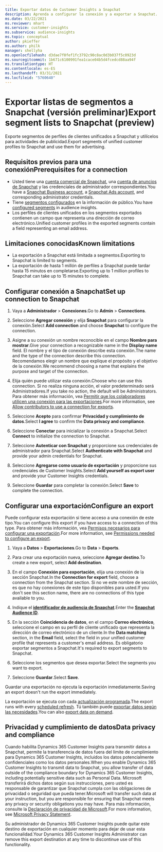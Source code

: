 ```yaml
---
title: Exportar datos de Customer Insights a Snapchat
description: Aprenda a configurar la conexión y a exportar a Snapchat.
ms.date: 03/22/2021
ms.reviewer: mhart
ms.service: customer-insights
ms.subservice: audience-insights
ms.topic: conceptual
author: pkieffer
ms.author: philk
manager: shellyha
ms.openlocfilehash: d3dae7f0fef1fc3792c90c8ac0d3b037f5c0923d
ms.sourcegitcommit: 1b671c6100991fea1cace04b5d4fcedcd88aa94f
ms.translationtype: HT
ms.contentlocale: es-ES
ms.lasthandoff: 03/31/2021
ms.locfileid: "5760640"
---
```

# <a name="export-segment-lists-to-snapchat-preview"></a><span data-ttu-id="58014-103">Exportar listas de segmentos a Snapchat (versión preliminar)</span><span class="sxs-lookup"><span data-stu-id="58014-103">Export segment lists to Snapchat (preview)</span></span>

<span data-ttu-id="58014-104">Exporte segmentos de perfiles de clientes unificados a Snapchat y utilícelos para actividades de publicidad.</span><span class="sxs-lookup"><span data-stu-id="58014-104">Export segments of unified customer profiles to Snapchat and use them for advertising.</span></span> 

## <a name="prerequisites-for-a-connection"></a><span data-ttu-id="58014-105">Requisitos previos para una conexión</span><span class="sxs-lookup"><span data-stu-id="58014-105">Prerequisites for a connection</span></span>

-   <span data-ttu-id="58014-106">Usted tiene una [cuenta comercial de Snapchat](https://business.snapchat.com/), una [cuenta de anuncios de Snapchat](https://ads.snapchat.com/) y las credenciales de administrador correspondientes.</span><span class="sxs-lookup"><span data-stu-id="58014-106">You have a [Snapchat Business account](https://business.snapchat.com/), a [Snapchat Ads account](https://ads.snapchat.com/), and corresponding administrator credentials.</span></span>
-   <span data-ttu-id="58014-107">Tiene [segmentos configurados](segments.md) en la información de público.</span><span class="sxs-lookup"><span data-stu-id="58014-107">You have [configured segments](segments.md) in audience insights.</span></span>
-   <span data-ttu-id="58014-108">Los perfiles de clientes unificados en los segmentos exportados contienen un campo que representa una dirección de correo electrónico.</span><span class="sxs-lookup"><span data-stu-id="58014-108">Unified customer profiles in the exported segments contain a field representing an email address.</span></span>

## <a name="known-limitations"></a><span data-ttu-id="58014-109">Limitaciones conocidas</span><span class="sxs-lookup"><span data-stu-id="58014-109">Known limitations</span></span>

- <span data-ttu-id="58014-110">La exportación a Snapchat está limitada a segmentos.</span><span class="sxs-lookup"><span data-stu-id="58014-110">Exporting to Snapchat is limited to segments.</span></span>
- <span data-ttu-id="58014-111">La exportación de hasta 1 millón de perfiles a Snapchat puede tardar hasta 15 minutos en completarse.</span><span class="sxs-lookup"><span data-stu-id="58014-111">Exporting up to 1 million profiles to Snapchat can take up to 15 minutes to complete.</span></span> 

## <a name="set-up-connection-to-snapchat"></a><span data-ttu-id="58014-112">Configurar conexión a Snapchat</span><span class="sxs-lookup"><span data-stu-id="58014-112">Set up connection to Snapchat</span></span>

1. <span data-ttu-id="58014-113">Vaya a **Administrador** > **Conexiones**.</span><span class="sxs-lookup"><span data-stu-id="58014-113">Go to **Admin** > **Connections**.</span></span>

1. <span data-ttu-id="58014-114">Seleccione **Agregar conexión** y elija **Snapchat** para configurar la conexión.</span><span class="sxs-lookup"><span data-stu-id="58014-114">Select **Add connection** and choose **Snapchat** to configure the connection.</span></span>

1. <span data-ttu-id="58014-115">Asigne a su conexión un nombre reconocible en el campo **Nombre para mostrar**.</span><span class="sxs-lookup"><span data-stu-id="58014-115">Give your connection a recognizable name in the **Display name** field.</span></span> <span data-ttu-id="58014-116">El nombre y el tipo de conexión describe esta conexión.</span><span class="sxs-lookup"><span data-stu-id="58014-116">The name and the type of the connection describe this connection.</span></span> <span data-ttu-id="58014-117">Recomendamos elegir un nombre que explique el propósito y el objetivo de la conexión.</span><span class="sxs-lookup"><span data-stu-id="58014-117">We recommend choosing a name that explains the purpose and target of the connection.</span></span>

1. <span data-ttu-id="58014-118">Elija quién puede utilizar esta conexión.</span><span class="sxs-lookup"><span data-stu-id="58014-118">Choose who can use this connection.</span></span> <span data-ttu-id="58014-119">Si no realiza ninguna acción, el valor predeterminado será Administradores.</span><span class="sxs-lookup"><span data-stu-id="58014-119">If you take no action, the default will be Administrators.</span></span> <span data-ttu-id="58014-120">Para obtener más información, vea [Permitir que los colaboradores utilicen una conexión para las exportaciones](connections.md#allow-contributors-to-use-a-connection-for-exports).</span><span class="sxs-lookup"><span data-stu-id="58014-120">For more information, see [Allow contributors to use a connection for exports](connections.md#allow-contributors-to-use-a-connection-for-exports).</span></span>

1. <span data-ttu-id="58014-121">Seleccione **Acepto** para confirmar **Privacidad y cumplimiento de datos**.</span><span class="sxs-lookup"><span data-stu-id="58014-121">Select **I agree** to confirm the **Data privacy and compliance**.</span></span>

1. <span data-ttu-id="58014-122">Seleccione **Conectar** para inicializar la conexión a Snapchat.</span><span class="sxs-lookup"><span data-stu-id="58014-122">Select **Connect** to initialize the connection to Snapchat.</span></span>

1. <span data-ttu-id="58014-123">Seleccione **Autenticar con Snapchat** y proporcione sus credenciales de administrador para Snapchat.</span><span class="sxs-lookup"><span data-stu-id="58014-123">Select **Authenticate with Snapchat** and provide your admin credentials for Snapchat.</span></span> 

1. <span data-ttu-id="58014-124">Seleccione **Agregarse como usuario de exportación** y proporcione sus credenciales de Customer Insights.</span><span class="sxs-lookup"><span data-stu-id="58014-124">Select **Add yourself as export user** and provide your Customer Insights credentials.</span></span>

1. <span data-ttu-id="58014-125">Seleccione **Guardar** para completar la conexión.</span><span class="sxs-lookup"><span data-stu-id="58014-125">Select **Save** to complete the connection.</span></span>

## <a name="configure-an-export"></a><span data-ttu-id="58014-126">Configurar una exportación</span><span class="sxs-lookup"><span data-stu-id="58014-126">Configure an export</span></span>

<span data-ttu-id="58014-127">Puede configurar esta exportación si tiene acceso a una conexión de este tipo.</span><span class="sxs-lookup"><span data-stu-id="58014-127">You can configure this export if you have access to a connection of this type.</span></span> <span data-ttu-id="58014-128">Para obtener más información, vea [Permisos necesarios para configurar una exportación](export-destinations.md#set-up-a-new-export).</span><span class="sxs-lookup"><span data-stu-id="58014-128">For more information, see [Permissions needed to configure an export](export-destinations.md#set-up-a-new-export).</span></span>

1. <span data-ttu-id="58014-129">Vaya a **Datos** > **Exportaciones**.</span><span class="sxs-lookup"><span data-stu-id="58014-129">Go to **Data** > **Exports**.</span></span>

1. <span data-ttu-id="58014-130">Para crear una exportación nueva, seleccione **Agregar destino**.</span><span class="sxs-lookup"><span data-stu-id="58014-130">To create a new export, select **Add destination**.</span></span>

1. <span data-ttu-id="58014-131">En el campo **Conexión para exportación**, elija una conexión de la sección Snapchat.</span><span class="sxs-lookup"><span data-stu-id="58014-131">In the **Connection for export** field, choose a connection from the Snapchat section.</span></span> <span data-ttu-id="58014-132">Si no ve este nombre de sección, es que no hay conexiones de este tipo disponibles para usted.</span><span class="sxs-lookup"><span data-stu-id="58014-132">If you don't see this section name, there are no connections of this type available to you.</span></span>

1. <span data-ttu-id="58014-133">Indique el [**identificador de audiencia de Snapchat**](https://businesshelp.snapchat.com/s/article/custom-audiences).</span><span class="sxs-lookup"><span data-stu-id="58014-133">Enter the [**Snapchat Audience ID**](https://businesshelp.snapchat.com/s/article/custom-audiences).</span></span>

1. <span data-ttu-id="58014-134">En la sección **Coincidencia de datos**, en el campo **Correo electrónico**, seleccione el campo en su perfil de cliente unificado que representa la dirección de correo electrónico de un cliente.</span><span class="sxs-lookup"><span data-stu-id="58014-134">In the **Data matching** section, in the **Email** field, select the field in your unified customer profile that represents a customer's email address.</span></span> <span data-ttu-id="58014-135">Es obligatorio exportar segmentos a Snapchat.</span><span class="sxs-lookup"><span data-stu-id="58014-135">It's required to export segments to Snapchat.</span></span>

1. <span data-ttu-id="58014-136">Seleccione los segmentos que desea exportar.</span><span class="sxs-lookup"><span data-stu-id="58014-136">Select the segments you want to export.</span></span> 

1. <span data-ttu-id="58014-137">Seleccione **Guardar**.</span><span class="sxs-lookup"><span data-stu-id="58014-137">Select **Save**.</span></span>

<span data-ttu-id="58014-138">Guardar una exportación no ejecuta la exportación inmediatamente.</span><span class="sxs-lookup"><span data-stu-id="58014-138">Saving an export doesn't run the export immediately.</span></span>

<span data-ttu-id="58014-139">La exportación se ejecuta con cada [actualización programada](system.md#schedule-tab).</span><span class="sxs-lookup"><span data-stu-id="58014-139">The export runs with every [scheduled refresh](system.md#schedule-tab).</span></span> <span data-ttu-id="58014-140">Tú también puede [exportar datos según las necesidades](export-destinations.md#run-exports-on-demand).</span><span class="sxs-lookup"><span data-stu-id="58014-140">You can also [export data on demand](export-destinations.md#run-exports-on-demand).</span></span> 


## <a name="data-privacy-and-compliance"></a><span data-ttu-id="58014-141">Privacidad y cumplimiento de datos</span><span class="sxs-lookup"><span data-stu-id="58014-141">Data privacy and compliance</span></span>

<span data-ttu-id="58014-142">Cuando habilita Dynamics 365 Customer Insights para transmitir datos a Snapchat, permite la transferencia de datos fuera del límite de cumplimiento para Dynamics 365 Customer Insights, incluidos los datos potencialmente confidenciales como los datos personales.</span><span class="sxs-lookup"><span data-stu-id="58014-142">When you enable Dynamics 365 Customer Insights to transmit data to Snapchat, you allow transfer of data outside of the compliance boundary for Dynamics 365 Customer Insights, including potentially sensitive data such as Personal Data.</span></span> <span data-ttu-id="58014-143">Microsoft transferirá dichos datos según sus instrucciones, pero usted es responsable de garantizar que Snapchat cumpla con las obligaciones de privacidad o seguridad que pueda tener.</span><span class="sxs-lookup"><span data-stu-id="58014-143">Microsoft will transfer such data at your instruction, but you are responsible for ensuring that Snapchat meets any privacy or security obligations you may have.</span></span> <span data-ttu-id="58014-144">Para más información, consulte la [Declaración de privacidad de Microsoft](https://go.microsoft.com/fwlink/?linkid=396732).</span><span class="sxs-lookup"><span data-stu-id="58014-144">For more information, see [Microsoft Privacy Statement](https://go.microsoft.com/fwlink/?linkid=396732).</span></span>

<span data-ttu-id="58014-145">Su administrador de Dynamics 365 Customer Insights puede quitar este destino de exportación en cualquier momento para dejar de usar esta funcionalidad.</span><span class="sxs-lookup"><span data-stu-id="58014-145">Your Dynamics 365 Customer Insights Administrator can remove this export destination at any time to discontinue use of this functionality.</span></span>
